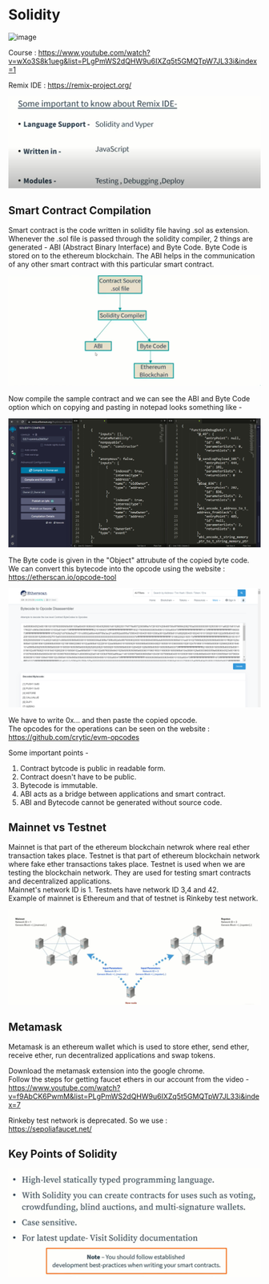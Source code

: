 # Solidity

![image](https://arturonavarro.com/wp-content/uploads/2022/10/solidity-lenguaje-programacion-actualizacion-930x563.jpeg)

Course : https://www.youtube.com/watch?v=wXo3S8k1ueg&list=PLgPmWS2dQHW9u6IXZq5t5GMQTpW7JL33i&index=1

Remix IDE : https://remix-project.org/

![image](https://github.com/Jigsaw-23122002/Solidity/blob/main/Images/02.png)

## Smart Contract Compilation

Smart contract is the code written in solidity file having .sol as extension. Whenever the .sol file is passed through the solidity compiler, 2 things are generated - ABI (Abstract Binary Interface) and Byte Code. Byte Code is stored on to the ethereum blockchain. The ABI helps in the communication of any other smart contract with this particular smart contract.

![image](https://github.com/Jigsaw-23122002/Solidity/blob/main/Images/03.png)

Now compile the sample contract and we can see the ABI and Byte Code option which on copying and pasting in notepad looks something like -

![image](https://github.com/Jigsaw-23122002/Solidity/blob/main/Images/04.png)

The Byte code is given in the "Object" attrubute of the copied byte code.
<br/>
We can convert this bytecode into the opcode using the website : https://etherscan.io/opcode-tool

![image](https://github.com/Jigsaw-23122002/Solidity/blob/main/Images/05.png)

We have to write 0x... and then paste the copied opcode.
<br/>
The opcodes for the operations can be seen on the website : https://github.com/crytic/evm-opcodes

Some important points -

1. Contract bytcode is public in readable form.
2. Contract doesn't have to be public.
3. Bytecode is immutable.
4. ABI acts as a bridge between applications and smart contract.
5. ABI and Bytecode cannot be generated without source code.

## Mainnet vs Testnet

Mainnet is that part of the ethereum blockchain netwrok where real ether transaction takes place. Testnet is that part of ethereum blockchain network where fake ether transactions takes place. Testnet is used when we are testing the blockchain network. They are used for testing smart contracts and decentralized applications.
<br/>
Mainnet's network ID is 1. Testnets have network ID 3,4 and 42.
<br/>
Example of mainnet is Ethereum and that of testnet is Rinkeby test network.

![image](https://github.com/Jigsaw-23122002/Solidity/blob/main/Images/06.png)

## Metamask

Metamask is an ethereum wallet which is used to store ether, send ether, receive ether, run decentralized applications and swap tokens.

Download the metamask extension into the google chrome.
<br/>
Follow the steps for getting faucet ethers in our account from the video - https://www.youtube.com/watch?v=f9AbCK6PwmM&list=PLgPmWS2dQHW9u6IXZq5t5GMQTpW7JL33i&index=7

Rinkeby test network is deprecated. So we use :
<br/>
https://sepoliafaucet.net/

## Key Points of Solidity

![image](https://github.com/Jigsaw-23122002/Solidity/blob/main/Images/07.png)
